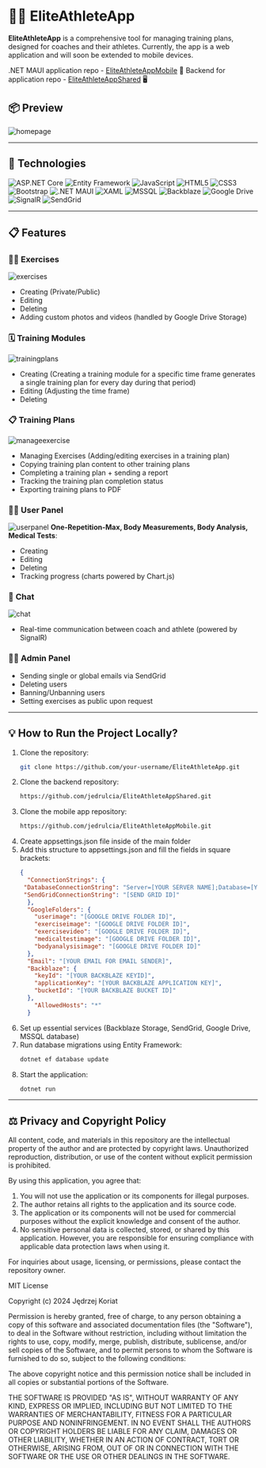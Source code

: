 
# 🏋️‍♂️ EliteAthleteApp

**EliteAthleteApp** is a comprehensive tool for managing training plans, designed for coaches and their athletes. Currently, the app is a web application and will soon be extended to mobile devices. 

.NET MAUI application repo - [EliteAthleteAppMobile](https://github.com/jedrulcia/EliteAthleteAppMobile) 📱
Backend for application repo - [EliteAthleteAppShared](https://github.com/jedrulcia/EliteAthleteAppShared) 🖥️

## 📦 **Preview**
![homepage](https://github.com/user-attachments/assets/a0b2cda1-126a-44c2-9054-bab49e387305)

---

## 🚀 Technologies

![ASP.NET Core](https://img.shields.io/badge/ASP.NET%20Core-512BD4?style=for-the-badge&logo=.net&logoColor=white)
![Entity Framework](https://img.shields.io/badge/Entity%20Framework-512BD4?style=for-the-badge&logo=.net&logoColor=white)
![JavaScript](https://img.shields.io/badge/JavaScript-F7DF1E?style=for-the-badge&logo=javascript&logoColor=black)
![HTML5](https://img.shields.io/badge/HTML5-E34F26?style=for-the-badge&logo=html5&logoColor=white)
![CSS3](https://img.shields.io/badge/CSS3-1572B6?style=for-the-badge&logo=css3&logoColor=white)
![Bootstrap](https://img.shields.io/badge/Bootstrap-7952B3?style=for-the-badge&logo=bootstrap&logoColor=white)
![.NET MAUI](https://img.shields.io/badge/.NET%20MAUI-512BD4?style=for-the-badge&logo=.net&logoColor=white)
![XAML](https://img.shields.io/badge/XAML-0C54C2?style=for-the-badge&logo=.net&logoColor=white)
![MSSQL](https://img.shields.io/badge/MSSQL-CC2927?style=for-the-badge&logo=microsoft-sql-server&logoColor=white)
![Backblaze](https://img.shields.io/badge/Backblaze%20Storage-2D3E50?style=for-the-badge&logo=backblaze&logoColor=white)
![Google Drive](https://img.shields.io/badge/Google%20Drive-4285F4?style=for-the-badge&logo=googledrive&logoColor=white)
![SignalR](https://img.shields.io/badge/SignalR-512BD4?style=for-the-badge&logo=.net&logoColor=white)
![SendGrid](https://img.shields.io/badge/SendGrid-008CE7?style=for-the-badge&logo=sendgrid&logoColor=white)

---

## 📋 Features

### 🏋️‍♂️ **Exercises**
![exercises](https://github.com/user-attachments/assets/47e08368-ad98-4561-88aa-389ff33b7ca2)
- Creating (Private/Public)  
- Editing  
- Deleting  
- Adding custom photos and videos (handled by Google Drive Storage)  


### 🗓️ **Training Modules**
![trainingplans](https://github.com/user-attachments/assets/f339df39-9a24-4b01-add4-4b57e90c28aa)
- Creating (Creating a training module for a specific time frame generates a single training plan for every day during that period)  
- Editing (Adjusting the time frame)  
- Deleting  

### 📋 **Training Plans**
![manageexercise](https://github.com/user-attachments/assets/de9ff558-e6dd-4b6c-9d41-9d70557e1164)
- Managing Exercises (Adding/editing exercises in a training plan)  
- Copying training plan content to other training plans  
- Completing a training plan + sending a report  
- Tracking the training plan completion status  
- Exporting training plans to PDF  

### 🧑‍💻 **User Panel**
![userpanel](https://github.com/user-attachments/assets/20c7500e-7e00-4a7e-93a7-bd82f9eecba7)
**One-Repetition-Max, Body Measurements, Body Analysis, Medical Tests**:  
- Creating  
- Editing  
- Deleting  
- Tracking progress (charts powered by Chart.js)  

### 💬 **Chat**
![chat](https://github.com/user-attachments/assets/ed2eecfb-032e-42d5-947e-4c8b5e09734b)
- Real-time communication between coach and athlete (powered by SignalR)  

### 👨‍💼 **Admin Panel**
- Sending single or global emails via SendGrid  
- Deleting users  
- Banning/Unbanning users  
- Setting exercises as public upon request  

---

## 💡 How to Run the Project Locally?

1. Clone the repository:  
   ```bash
   git clone https://github.com/your-username/EliteAthleteApp.git
   ```
2. Clone the backend repository:
   ```bash
   https://github.com/jedrulcia/EliteAthleteAppShared.git
   ```
3. Clone the mobile app repository:
   ```bash
   https://github.com/jedrulcia/EliteAthleteAppMobile.git
   ```
4. Create appsettings.json file inside of the main folder
5. Add this structure to appsettings.json and fill the fields in square brackets:
   ```json
   {
     "ConnectionStrings": {
    "DatabaseConnectionString": "Server=[YOUR SERVER NAME];Database=[YOUR DATABASE NAME];Trusted_Connection=True;MultipleActiveResultSets=true;Encrypt=False",
    "SendGridConnectionString": "[SEND GRID ID]"
     },
     "GoogleFolders": {
       "userimage": "[GOOGLE DRIVE FOLDER ID]",
       "exerciseimage": "[GOOGLE DRIVE FOLDER ID]",
       "exercisevideo": "[GOOGLE DRIVE FOLDER ID]",
       "medicaltestimage": "[GOOGLE DRIVE FOLDER ID]",
       "bodyanalysisimage": "[GOOGLE DRIVE FOLDER ID]"
     },
     "Email": "[YOUR EMAIL FOR EMAIL SENDER]",
     "Backblaze": {
       "keyId": "[YOUR BACKBLAZE KEYID]",
       "applicationKey": "[YOUR BACKBLAZE APPLICATION KEY]",
       "bucketId": "[YOUR BACKBLAZE BUCKET ID]"
     },
       "AllowedHosts": "*"
     }
   ```
6. Set up essential services (Backblaze Storage, SendGrid, Google Drive, MSSQL database)
7. Run database migrations using Entity Framework:  
   ```bash
   dotnet ef database update
   ```
8. Start the application:  
   ```bash
   dotnet run
   ```

---

## ⚖️ Privacy and Copyright Policy

All content, code, and materials in this repository are the intellectual property of the author and are protected by copyright laws. Unauthorized reproduction, distribution, or use of the content without explicit permission is prohibited.

By using this application, you agree that:

1. You will not use the application or its components for illegal purposes. 
2. The author retains all rights to the application and its source code. 
3. The application or its components will not be used for commercial purposes without the explicit knowledge and consent of the author.
4. No sensitive personal data is collected, stored, or shared by this application. However, you are responsible for ensuring compliance with applicable data protection laws when using it.

For inquiries about usage, licensing, or permissions, please contact the repository owner.

MIT License

Copyright (c) 2024 Jędrzej Koriat

Permission is hereby granted, free of charge, to any person obtaining a copy
of this software and associated documentation files (the "Software"), to deal
in the Software without restriction, including without limitation the rights
to use, copy, modify, merge, publish, distribute, sublicense, and/or sell
copies of the Software, and to permit persons to whom the Software is
furnished to do so, subject to the following conditions:

The above copyright notice and this permission notice shall be included in all
copies or substantial portions of the Software.

THE SOFTWARE IS PROVIDED "AS IS", WITHOUT WARRANTY OF ANY KIND, EXPRESS OR
IMPLIED, INCLUDING BUT NOT LIMITED TO THE WARRANTIES OF MERCHANTABILITY,
FITNESS FOR A PARTICULAR PURPOSE AND NONINFRINGEMENT. IN NO EVENT SHALL THE
AUTHORS OR COPYRIGHT HOLDERS BE LIABLE FOR ANY CLAIM, DAMAGES OR OTHER
LIABILITY, WHETHER IN AN ACTION OF CONTRACT, TORT OR OTHERWISE, ARISING FROM,
OUT OF OR IN CONNECTION WITH THE SOFTWARE OR THE USE OR OTHER DEALINGS IN THE
SOFTWARE.
